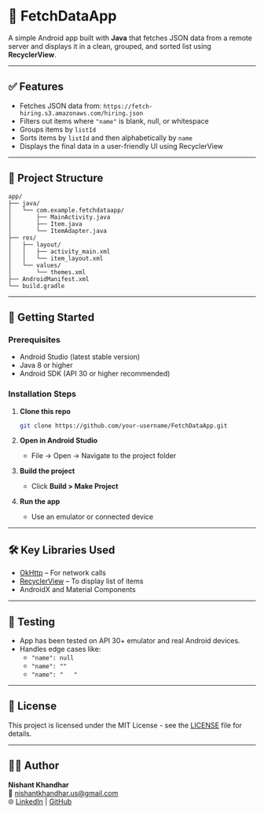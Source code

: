 # 📱 FetchDataApp

A simple Android app built with **Java** that fetches JSON data from a remote server and displays it in a clean, grouped, and sorted list using **RecyclerView**.

---

## ✅ Features

- Fetches JSON data from: `https://fetch-hiring.s3.amazonaws.com/hiring.json`
- Filters out items where `"name"` is blank, null, or whitespace
- Groups items by `listId`
- Sorts items by `listId` and then alphabetically by `name`
- Displays the final data in a user-friendly UI using RecyclerView

---


## 🧱 Project Structure

```
app/
├── java/
│   └── com.example.fetchdataapp/
│       ├── MainActivity.java
│       ├── Item.java
│       └── ItemAdapter.java
├── res/
│   ├── layout/
│   │   ├── activity_main.xml
│   │   └── item_layout.xml
│   └── values/
│       └── themes.xml
├── AndroidManifest.xml
└── build.gradle
```

---

## 🚀 Getting Started

### Prerequisites

- Android Studio (latest stable version)
- Java 8 or higher
- Android SDK (API 30 or higher recommended)

### Installation Steps

1. **Clone this repo**
   ```bash
   git clone https://github.com/your-username/FetchDataApp.git
   ```

2. **Open in Android Studio**
   - File → Open → Navigate to the project folder

3. **Build the project**
   - Click **Build > Make Project**

4. **Run the app**
   - Use an emulator or connected device

---

## 🛠 Key Libraries Used

- [OkHttp](https://square.github.io/okhttp/) – For network calls
- [RecyclerView](https://developer.android.com/jetpack/androidx/releases/recyclerview) – To display list of items
- AndroidX and Material Components

---

## 🧪 Testing

- App has been tested on API 30+ emulator and real Android devices.
- Handles edge cases like:
  - `"name": null`
  - `"name": ""`
  - `"name": "   "`

---

## 📄 License

This project is licensed under the MIT License - see the [LICENSE](LICENSE) file for details.

---

## 👨‍💻 Author

**Nishant Khandhar**  
📧 nishantkhandhar.us@gmail.com  
🌐 [LinkedIn](https://linkedin.com/in/nishant-khandhar) | [GitHub](https://github.com/nishant-k02)

